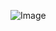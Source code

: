 ![Image](https://cdn.discordapp.com/attachments/842747636557152256/1189254125314113767/Screen_Shot_2023-07-15_at_8.png?ex=659d7e36&is=658b0936&hm=9d441a37f8a0203640ea2155e3c862cb11f5bd28ed0363c543aca53d6de35df8&)
